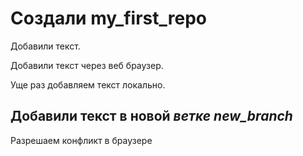 # Создали my_first_repo

Добавили текст.

Добавили текст через веб браузер.

Уще раз добавляем текст локально.

## Добавили текст в новой *ветке new_branch*

Разрешаем конфликт в браузере
